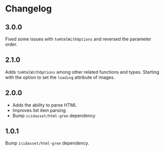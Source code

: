 # Changelog

## 3.0.0

Fixed some issues with `toHtmlWithOptions` and reversed the parameter order.


## 2.1.0

Adds `toHtmlWithOptions` among other related functions and types.
Starting with the option to set the `loading` attribute of images.

## 2.0.0

* Adds the ability to parse HTML
* Improves list item parsing
* Bump `icidasset/html-gren` dependency


## 1.0.1

Bump `icidasset/html-gren` dependency.
